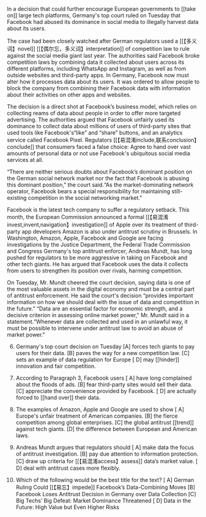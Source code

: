 In a decision that could further encourage European governments to [[take on]] large tech platforms, Germany's top court ruled on Tuesday that Facebook had abused its dominance in social media to illegally harvest data about its users.

The case had been closely watched after German regulators used a [[【多义词】novel]] [[【偶尔忘，多义词】interpretation]] of competition law to rule against the social media giant last year. The authorities said Facebook broke competition laws by combining data it collected about users across its different platforms, including WhatsApp and Instagram, as well as from outside websites and third-party apps. In Germany, Facebook now must alter how it processes data about its users. It was ordered to allow people to block the company from combining their Facebook data with information about their activities on other apps and websites.

The decision is a direct shot at Facebook’s business model, which relies on collecting reams of data about people in order to offer more targeted advertising. The authorities argued that Facebook unfairly used its dominance to collect data about millions of users of third-party sites that used tools like Facebook's“like” and “share” buttons, and an analytics service called Facebook Pixel. Regulators [[【易混淆include,联系conclusion】conclude]] that consumers faced a false choice: Agree to hand over vast amounts of personal data or not use Facebook's ubiquitous social media services at all.

“There are neither serious doubts about Facebook’s dominant position on the German social network market nor the fact that Facebook is abusing this dominant position," the court said.“As the market-dominating network operator, Facebook bears a special responsibility for maintaining still-existing competition in the social networking market."

Facebook is the latest tech company to suffer a regulatory setback. This month, the European Commission announced a formal [[【易混淆invest,invent,navigation】investigation]] of Apple over its treatment of third-party app developers Amazon is also under antitrust scrutiny in Brussels. In Washington, Amazon, Apple, Facebook and Google are facing investigations by the Justice Department, the Federal Trade Commission and Congress
Germany's top antitrust enforcer, Andreas Mundt, has long pushed for regulators to be more aggressive in taking on Facebook and other tech giants. He has argued that Facebook uses the data it collects from users to strengthen its position over rivals, harming competition.

On Tuesday, Mr. Mundt cheered the court decision, saying data is one of the most valuable assets in the digital economy and must be a central part of antitrust enforcement. He said the court's decision “provides important information on how we should deal with the issue of data and competition in the future.”
“Data are an essential factor for economic strength, and a decisive criterion in assessing online market power," Mr. Mundt said in a statement.“Whenever data are collected and used in an unlawful way, it must be possible to intervene under antitrust law to avoid an abuse of market power."

6. Germany's top court decision on Tuesday
[A] forces tech giants to pay users for their data. 
[B] paves the way for a new competition law.
[C] sets an example of data regulation for Europe
[ D] may [[hinder]] innovation and fair competition.

7. According to Paragraph 3, Facebook users
[ A] have long complained about the floods of ads. 
[B] fear third-party sites would sell their data.
 [C] appreciate the convenience provided by Facebook.
 [ D] are actually forced to [[hand over]] their data.

8. The examples of Amazon, Apple and Google are used to show
[ A] Europe's unfair treatment of American companies. [B] the fierce competition among global enterprises.
 [C] the global antitrust [[trend]] against tech giants.
 [D] the difference between European and American laws.

9. Andreas Mundt argues that regulators should
[ A] make data the focus of antitrust investigation. 
[B] pay due attention to information protection.
 [C] draw up criteria for [[【易混淆access】assess]] data’s market value.
 [ D] deal with antitrust cases more flexibly.

10. Which of the following would be the best title for the text?
[ A] German Ruling Could [[【易忘】impede]] Facebook’s Data-Combining Moves
[B] Facebook Loses Antitrust Decision in Germany over Data Collection 
[C] Big Techs’ Big Defeat: Market Dominance Threatened
[ D] Data in the Future: High Value but Even Higher Risks